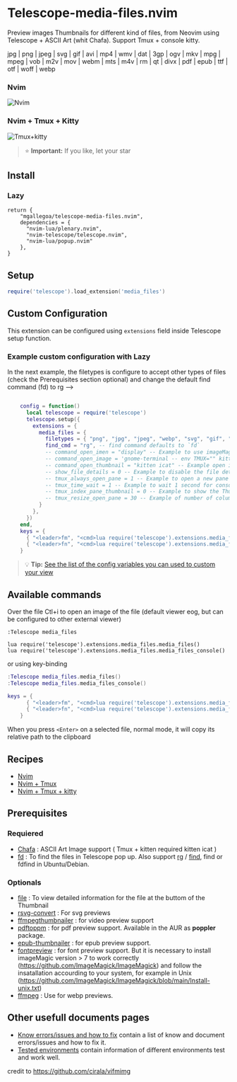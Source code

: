 # Telescope-media-files.nvim
Preview images Thumbnails for different kind of files, from Neovim using Telescope + ASCII Art (whit Chafa). Support Tmux + console kitty.

jpg | png | jpeg | svg | gif | avi | mp4 | wmv | dat | 3gp | ogv | mkv | mpg | mpeg | vob |  m2v | mov | webm | mts | m4v | rm  | qt | divx | pdf | epub | ttf | otf | woff | webp

### Nvim
![Nvim](documentation/Telescope-media-file-nvim.gif)
### Nvim + Tmux + Kitty
![Tmux+kitty](documentation/Telescope-media-file-tmux-kitty.gif)

> ⭐ **Important:** If you like, let your star

## Install
### Lazy
```Lazy
return {
    "mgallegoa/telescope-media-files.nvim",
    dependencies = {
      "nvim-lua/plenary.nvim",
      "nvim-telescope/telescope.nvim",
      "nvim-lua/popup.nvim"
    },
}
```
## Setup

``` lua
require('telescope').load_extension('media_files')

```

## Custom Configuration
This extension can be configured using `extensions` field inside Telescope setup function.

### Example custom configuration with Lazy
In the next example, the filetypes is configure to accept other types of files (check the Prerequisites section optional) and change the default find command (fd) to rg -->
```lua

    config = function()
      local telescope = require('telescope')
      telescope.setup({
        extensions = {
          media_files = {
            filetypes = { "png", "jpg", "jpeg", "webp", "svg", "gif", "pdf", "epub", "ttf", "mp4", "3gp", "mpeg" }, -- default {"png", "jpg", "mp4", "webm", "pdf"}
            find_cmd = "rg", -- find command defaults to `fd`
            -- command_open_imen = "display" -- Example to use imageMagick to show the image instead default eog
            -- command_open_image = 'gnome-terminal -- env TMUX="" kitty --hold kitten ica' -- Example to use the kitty terminal for the images
            -- command_open_thumbnail = "kitten icat" -- Example open image Thumbnail with kitty
            -- show_file_details = 0 -- Example to disable the file details.
            -- tmux_always_open_pane = 1 -- Example to open a new pane in tmux for each Thumbnail
            -- tmux_time_wait = 1 -- Example to wait 1 second for console render the image
            -- tmux_index_pane_thumbnail = 0 -- Example to show the Thumbnail at the left of the tmux pane.
            -- tmux_resize_open_pane = 30 -- Example of number of columns to open the tmux pane.
          }
        },
      })
    end,
    keys = {
      { "<leader>fm", "<cmd>lua require('telescope').extensions.media_files.media_files()<cr>" },
      { "<leader>fn", "<cmd>lua require('telescope').extensions.media_files.media_files_console()<cr>" },
    }

```
> 💡 **Tip:** [See the list of the config variables you can used to custom your view](documentation/config_variables.md)

## Available commands
Over the file Ctl+i to open an image of the file (default viewer eog, but can be configured to other external viewer)
```viml
:Telescope media_files

lua require('telescope').extensions.media_files.media_files()
lua require('telescope').extensions.media_files.media_files_console()
```
or using key-binding
```lua
:Telescope media_files.media_files()
:Telescope media_files.media_files_console()

keys = {
      { "<leader>fm", "<cmd>lua require('telescope').extensions.media_files.media_files()<cr>" },
      { "<leader>fn", "<cmd>lua require('telescope').extensions.media_files.media_files_console()<cr>" },
    }
```

When you press `<Enter>` on a selected file, normal mode, it will copy its relative path to the clipboard

## Recipes
* [Nvim](documentation/recipes_nvim_console.md)
* [Nvim + Tmux](documentation/recipes_nvim_tmux_console.md)
* [Nvim + Tmux + kitty](documentation/recipes_nvim_tmux_kitty.md)


## Prerequisites
### Requiered
* [Chafa](https://hpjansson.org/chafa/) : ASCII Art Image support ( Tmux + kitten required kitten icat )
* [fd](https://manpages.ubuntu.com/manpages/focal/man1/fdfind.1.html) : To find the files in Telescope pop up. Also support [rg](https://github.com/BurntSushi/ripgrep) / [find](https://man7.org/linux/man-pages/man1/find.1.html), find or fdfind in Ubuntu/Debian.

### Optionals
* [file](https://github.com/file/file) : To view detailed information for the file at the buttom of the Thumbnail
* [rsvg-convert](https://manpages.ubuntu.com/manpages/trusty/man1/rsvg-convert.1.html) : For svg previews
* [ffmpegthumbnailer](https://github.com/dirkvdb/ffmpegthumbnailer) : for video preview support
* [pdftoppm](https://linux.die.net/man/1/pdftoppm) : for pdf preview support. Available in the AUR as **poppler** package.
* [epub-thumbnailer](https://github.com/marianosimone/epub-thumbnailer) : for epub preview support.
* [fontpreview](https://github.com/sdushantha/fontpreview) : for font preview support. But it is necessary to install imageMagic version > 7 to work correctly (https://github.com/ImageMagick/ImageMagick) and follow the insatallation accourding to your system, for example in Unix (https://github.com/ImageMagick/ImageMagick/blob/main/Install-unix.txt)
* [ffmpeg](https://www.ffmpeg.org/) : Use for webp previews.

## Other usefull documents pages
* [Know errors/issues and how to fix](documentation/errors_issues_knows.md) contain a list of know and document errors/issues and how to fix it.
* [Tested environments](documentation/tested_environments.md) contain information of different environments test and work well.



credit to https://github.com/cirala/vifmimg
